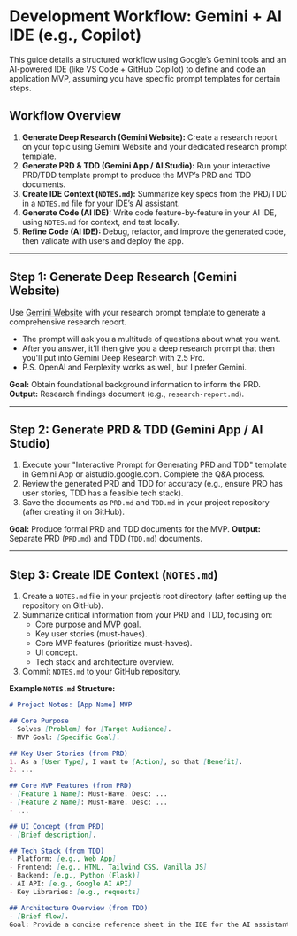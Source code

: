 # Development Workflow: Gemini + AI IDE (e.g., Copilot)

This guide details a structured workflow using Google’s Gemini tools and an AI-powered IDE (like VS Code + GitHub Copilot) to define and code an application MVP, assuming you have specific prompt templates for certain steps.

## Workflow Overview

1.  **Generate Deep Research (Gemini Website):** Create a research report on your topic using Gemini Website and your dedicated research prompt template.
2.  **Generate PRD & TDD (Gemini App / AI Studio):** Run your interactive PRD/TDD template prompt to produce the MVP’s PRD and TDD documents.
3.  **Create IDE Context (`NOTES.md`):** Summarize key specs from the PRD/TDD in a `NOTES.md` file for your IDE’s AI assistant.
4.  **Generate Code (AI IDE):** Write code feature-by-feature in your AI IDE, using `NOTES.md` for context, and test locally.
5.  **Refine Code (AI IDE):** Debug, refactor, and improve the generated code, then validate with users and deploy the app.

---

## Step 1: Generate Deep Research (Gemini Website)

Use [Gemini Website](https://gemini.google.com/app) with your research prompt template to generate a comprehensive research report.
* The prompt will ask you a multitude of questions about what you want.
* After you answer, it'll then give you a deep research prompt that then you'll put into Gemini Deep Research with 2.5 Pro.
* P.S. OpenAI and Perplexity works as well, but I prefer Gemini.

**Goal:** Obtain foundational background information to inform the PRD.
**Output:** Research findings document (e.g., `research-report.md`).

---

## Step 2: Generate PRD & TDD (Gemini App / AI Studio)

1.  Execute your "Interactive Prompt for Generating PRD and TDD" template in Gemini App or aistudio.google.com. Complete the Q&A process.
2.  Review the generated PRD and TDD for accuracy (e.g., ensure PRD has user stories, TDD has a feasible tech stack).
3.  Save the documents as `PRD.md` and `TDD.md` in your project repository (after creating it on GitHub).

**Goal:** Produce formal PRD and TDD documents for the MVP.
**Output:** Separate PRD (`PRD.md`) and TDD (`TDD.md`) documents.

---

## Step 3: Create IDE Context (`NOTES.md`)

1.  Create a `NOTES.md` file in your project’s root directory (after setting up the repository on GitHub).
2.  Summarize critical information from your PRD and TDD, focusing on:
    * Core purpose and MVP goal.
    * Key user stories (must-haves).
    * Core MVP features (prioritize must-haves).
    * UI concept.
    * Tech stack and architecture overview.
3.  Commit `NOTES.md` to your GitHub repository.

**Example `NOTES.md` Structure:**

```markdown
# Project Notes: [App Name] MVP

## Core Purpose
- Solves [Problem] for [Target Audience].
- MVP Goal: [Specific Goal].

## Key User Stories (from PRD)
1. As a [User Type], I want to [Action], so that [Benefit].
2. ...

## Core MVP Features (from PRD)
- [Feature 1 Name]: Must-Have. Desc: ...
- [Feature 2 Name]: Must-Have. Desc: ...
- ...

## UI Concept (from PRD)
- [Brief description].

## Tech Stack (from TDD)
- Platform: [e.g., Web App]
- Frontend: [e.g., HTML, Tailwind CSS, Vanilla JS]
- Backend: [e.g., Python (Flask)]
- AI API: [e.g., Google AI API]
- Key Libraries: [e.g., requests]

## Architecture Overview (from TDD)
- [Brief flow].
Goal: Provide a concise reference sheet in the IDE for the AI assistant.Step 4: Generate Code (AI IDE)Work in your AI-powered IDE (VS Code + Copilot, Cursor, etc.) to generate code:Setup: Clone your GitHub repository (git clone), create necessary files/folders (e.g., app.py, index.html), and install dependencies based on the tech stack in NOTES.md.Code Generation: Use NOTES.md as the context source to prompt the AI assistant (inline via comments or in the chat panel). Generate code feature-by-feature using specific, contextual prompts based on your notes.Test: After generating each feature, run the app locally to verify it works as expected (e.g., test the /generate endpoint).Commit: Commit the code to GitHub after each feature (git add ., git commit -m "Add [feature]", git push).Goal: Build the application iteratively, ensuring each feature aligns with NOTES.md specs and works correctly.Step 5: Refine Code (AI IDE)Use your IDE’s AI assistant to refine the generated code:Refine: Perform actions like explaining, refactoring, fixing bugs, and generating documentation using the AI assistant. Use specific prompts related to the code and requirements.Validate: Share the app with a small group (e.g., colleagues, target users) to gather feedback. Update the code based on feedback if needed.Deploy: Package or deploy the app (e.g., for a web app, deploy to Netlify; for a desktop app, create a distributable package). Share the app link or binary.Commit: Commit final changes to GitHub (git add ., git commit -m "Final MVP refinements", git push).Goal: Ensure the code is clean, functional, meets MVP requirements (ref NOTES.md), and is validated by users before final deployment.Tips for SuccessKeep NOTES.md Updated: Reflect minor requirement changes here (major ones need Step 2 redo).Provide Context: Reference NOTES.md or paste relevant snippets in AI prompts.Be Specific: Clear prompts get better results.Iterate: Generate, test, refine.Focus Prompts: Ask for smaller code chunks (functions, components).Version Control: Use Git commits frequently to track progress and revert if needed.
